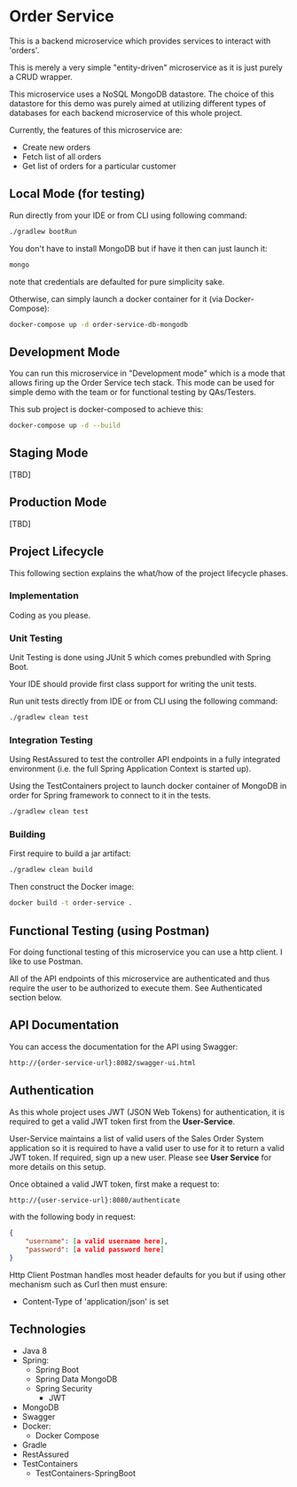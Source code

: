 # Order Service

This is a backend microservice which provides services to interact with 'orders'.

This is merely a very simple "entity-driven" microservice as it is just purely a CRUD wrapper.

This microservice uses a NoSQL MongoDB datastore. The choice of this datastore for this demo was purely aimed at utilizing different types of databases for each backend microservice of this whole project.

Currently, the features of this microservice are:
- Create new orders
- Fetch list of all orders
- Get list of orders for a particular customer

## Local Mode (for testing)

Run directly from your IDE or from CLI using following command:

```bash
./gradlew bootRun
```

You don't have to install MongoDB but if have it then can just launch it:

```bash
mongo
```

note that credentials are defaulted for pure simplicity sake.

Otherwise, can simply launch a docker container for it (via Docker-Compose):

```bash
docker-compose up -d order-service-db-mongodb
```

## Development Mode

You can run this microservice in "Development mode" which is a mode that allows firing up the Order Service tech stack. This mode can be used for simple demo with the team or for functional testing by QAs/Testers.

This sub project is docker-composed to achieve this:

```bash
docker-compose up -d --build
```

## Staging Mode

[TBD]

## Production Mode

[TBD]

## Project Lifecycle

This following section explains the what/how of the project lifecycle phases.

### Implementation

Coding as you please.

### Unit Testing

Unit Testing is done using JUnit 5 which comes prebundled with Spring Boot.

Your IDE should provide first class support for writing the unit tests.

Run unit tests directly from IDE or from CLI using the following command:

```bash
./gradlew clean test
```

### Integration Testing

Using RestAssured to test the controller API endpoints in a fully integrated environment (i.e. the full Spring Application Context is started up). 

Using the TestContainers project to launch docker container of MongoDB in order for Spring framework to connect to it in the tests.

```bash
./gradlew clean test
```

### Building

First require to build a jar artifact:

```bash
./gradlew clean build
```

Then construct the Docker image:

```bash
docker build -t order-service .
```

## Functional Testing (using Postman)

For doing functional testing of this microservice you can use a http client. I like to use Postman.

All of the API endpoints of this microservice are authenticated and thus require the user to be authorized to execute them. See Authenticated section below.

## API Documentation

You can access the documentation for the API using Swagger:

```bash
http://{order-service-url}:8082/swagger-ui.html
```

## Authentication

As this whole project uses JWT (JSON Web Tokens) for authentication, it is required to get a valid JWT token first from the __User-Service__.

User-Service maintains a list of valid users of the Sales Order System application so it is required to have a valid user to use for it to return a valid JWT token. If required, sign up a new user. Please see __User Service__ for more details on this setup.

Once obtained a valid JWT token, first make a request to:

```bash
http://{user-service-url}:8080/authenticate
```

with the following body in request:

```json
{
    "username": [a valid username here],
    "password": [a valid password here]
}
```

Http Client Postman handles most header defaults for you but if using other mechanism such as Curl then must ensure:

- Content-Type of 'application/json' is set

## Technologies

- Java 8
- Spring:
    - Spring Boot
    - Spring Data MongoDB
    - Spring Security
      - JWT
- MongoDB
- Swagger
- Docker:
    - Docker Compose
- Gradle
- RestAssured
- TestContainers
  - TestContainers-SpringBoot
